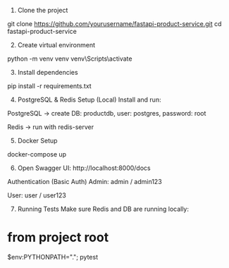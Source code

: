 1. Clone the project


git clone https://github.com/yourusername/fastapi-product-service.git
cd fastapi-product-service

2. Create virtual environment
   
python -m venv venv
venv\Scripts\activate

3. Install dependencies

pip install -r requirements.txt

4. PostgreSQL & Redis Setup (Local)
Install and run:

PostgreSQL → create DB: productdb, user: postgres, password: root

Redis → run with redis-server

5. Docker Setup

docker-compose up

6. Open Swagger UI: http://localhost:8000/docs

Authentication (Basic Auth)
Admin: admin / admin123


User: user / user123

7. Running Tests
Make sure Redis and DB are running locally:

# from project root
$env:PYTHONPATH="."; pytest         
